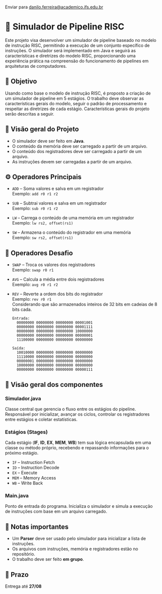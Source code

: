 Enviar para danilo.ferreira@academico.ifs.edu.br

# 🧠 Simulador de Pipeline RISC

Este projeto visa desenvolver um simulador de pipeline baseado no modelo de instrução RISC, permitindo a execução de um conjunto específico de instruções. O simulador será implementado em Java e seguirá as características e diretrizes do modelo RISC, proporcionando uma experiência prática na compreensão do funcionamento de pipelines em arquiteturas de computadores.

## 📜 Objetivo

Usando como base o modelo de instrução RISC, é proposto a criação de um simulador de pipeline em 5 estágios. O trabalho deve observar as características gerais do modelo, seguir o padrão de processamento e respeitar as diretrizes de cada estágio. Características gerais do projeto serão descritas a seguir.

## 📌 Visão geral do Projeto

- O simulador deve ser feito em **Java**.
- O conteúdo da memória deve ser carregado a partir de um arquivo.
- O conteúdo dos registradores deve ser carregado a partir de um arquivo.
- As instruções devem ser carregadas a partir de um arquivo.

## ⚙️ Operadores Principais

- `ADD` – Soma valores e salva em um registrador  
  Exemplo: `add r0 r1 r2`

- `SUB` – Subtrai valores e salva em um registrador  
  Exemplo: `sub r0 r1 r2`

- `LW` – Carrega o conteúdo de uma memória em um registrador  
  Exemplo: `lw rs2, offset(rs1)`

- `SW` – Armazena o conteúdo do registrador em uma memória  
  Exemplo: `sw rs2, offset(rs1)`

## 🚧 Operadores Desafio

- `SWAP` – Troca os valores dos registradores  
  Exemplo: `swap r0 r1`

- `AVG` – Calcula a média entre dois registradores  
  Exemplo: `avg r0 r1 r2`

- `REV` – Reverte a ordem dos bits do registrador  
  Exemplo: `rev r0 r1`  
  Considerando que são armazenados inteiros de 32 bits em cadeias de 8 bits cada.

  ```
  Entrada:
    00000000 00000000 00000000 00001001
    00000000 00000000 00000000 00001111
    00000000 00000000 00000000 10000000
    00000000 00000000 00000000 00000001
    11100000 00000000 00000000 00000000
  ```
  ```
  Saída:
    10010000 00000000 00000000 00000000
    11110000 00000000 00000000 00000000
    00000001 00000000 00000000 00000000
    10000000 00000000 00000000 00000000
    00000000 00000000 00000000 00000111
  ```


## 🧩 Visão geral dos componentes

### Simulador.java 
Classe central que gerencia o fluxo entre os estágios do pipeline. Responsável por inicializar, avançar os ciclos, controlar os registradores entre estágios e coletar estatísticas.

### Estágios (Stages)

Cada estágio (**IF**, **ID**, **EX**, **MEM**, **WB**) tem sua lógica encapsulada em uma classe ou método próprio, recebendo e repassando informações para o próximo estágio.

- `IF` – Instruction Fetch  
- `ID` – Instruction Decode  
- `EX` – Execute  
- `MEM` – Memory Access  
- `WB` – Write Back  

### Main.java

Ponto de entrada do programa. Inicializa o simulador e simula a execução de instruções com base em um arquivo carregado.

## 📝 Notas importantes

- Um **Parser** deve ser usado pelo simulador para inicializar a lista de instruções.
- Os arquivos com instruções, memória e registradores estão no repositório.
- O trabalho deve ser feito **em grupo**.

## 📅 Prazo

Entrega até **27/08**
  
